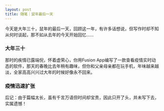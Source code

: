 ```yaml
---
layout: post
title: 随笔｜鼠年最后一天
---
```

今天是大年三十，鼠年的最后一天，回顾这一年，有许多话想说，但写作时却不知从何时谈起，那不如从去年的今天开始回忆……

### 大年三十
那时的疾情已露端倪，怀着虚荣心，你用Fusion App编写了一款查看疫情实时动态的软件，那天的春晚比去年稍有趣味，但你和父亲母亲都在玩手机，年味越来越淡，全家高高兴兴过大年的时候好像永不回来。

### 疫情迅速扩张


后记：由于篇幅太长，虽有千言万语但时间却宝贵，因此只开了头，并未写下去，实属遗憾！
